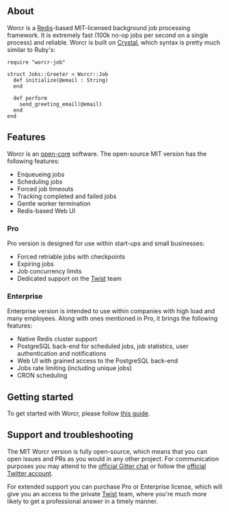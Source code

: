 ## About

Worcr is a [Redis](https://redis.io)-based MIT-licensed background job processing framework. It is extremely fast (100k no-op jobs per second on a single process) and reliable. Worcr is built on [Crystal](https://crystal-lang.org), which syntax is pretty much similar to Ruby's:

```crystal
require "worcr-job"

struct Jobs::Greeter < Worcr::Job
  def initialize(@email : String)
  end
  
  def perform
    send_greeting_email(@email)
  end
end
```

## Features

Worcr is an [open-core](https://en.wikipedia.org/wiki/Open-core_model) software. The open-source MIT version has the following features:

* Enqueueing jobs
* Scheduling jobs
* Forced job timeouts
* Tracking completed and failed jobs
* Gentle worker termination
* Redis-based Web UI

### Pro

Pro version is designed for use within start-ups and small businesses:

* Forced retriable jobs with checkpoints
* Expiring jobs
* Job concurrency limits
* Dedicated support on the [Twist](https://twist.com) team

### Enterprise

Enterprise version is intended to use within companies with high load and many employees. Along with ones mentioned in Pro, it brings the following features:

* Native Redis cluster support
* PostgreSQL back-end for scheduled jobs, job statistics, user authentication and notifications
* Web UI with grained access to the PostgreSQL back-end
* Jobs rate limiting (including unique jobs)
* CRON scheduling

## Getting started

To get started with Worcr, please follow [this guide]().

## Support and troubleshooting

The MIT Worcr version is fully open-source, which means that you can open issues and PRs as you would in any other project. For communication purposes you may attend to the [official Gitter chat]() or follow the [official Twitter account]().

For extended support you can purchase Pro or Enterprise license, which will give you an access to the private [Twist](https://twist.com) team, where you're much more likely to get a professional answer in a timely manner.
